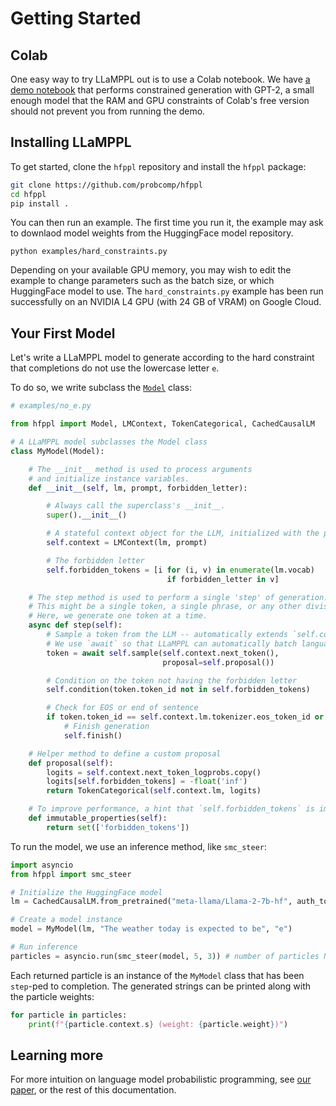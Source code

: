 # Getting Started

## Colab

One easy way to try LLaMPPL out is to use a Colab notebook. We have [a demo notebook](https://colab.research.google.com/drive/1uJEC-U8dcwsTWccCDGVexpgXexzZ642n?usp=sharing) that performs constrained generation with GPT-2, a small enough model that the RAM and GPU constraints of Colab's free version should not prevent you from running the demo.

## Installing LLaMPPL

To get started, clone the `hfppl` repository and install the `hfppl` package:

```bash
git clone https://github.com/probcomp/hfppl
cd hfppl
pip install .
```

You can then run an example. The first time you run it, the example may ask to downlaod model weights from the HuggingFace model repository.

```
python examples/hard_constraints.py
```

Depending on your available GPU memory, you may wish to edit the example to change parameters such as the batch size, or which HuggingFace model to use. The `hard_constraints.py` example has been run successfully on an NVIDIA L4 GPU (with 24 GB of VRAM) on Google Cloud.

## Your First Model

Let's write a LLaMPPL model to generate according to the hard constraint that completions do not use the lowercase letter `e`.

To do so, we write subclass the [`Model`](hfppl.modeling.Model) class:

```python
# examples/no_e.py

from hfppl import Model, LMContext, TokenCategorical, CachedCausalLM

# A LLaMPPL model subclasses the Model class
class MyModel(Model):

    # The __init__ method is used to process arguments
    # and initialize instance variables.
    def __init__(self, lm, prompt, forbidden_letter):

        # Always call the superclass's __init__.
        super().__init__()

        # A stateful context object for the LLM, initialized with the prompt
        self.context = LMContext(lm, prompt)

        # The forbidden letter
        self.forbidden_tokens = [i for (i, v) in enumerate(lm.vocab)
                                   if forbidden_letter in v]

    # The step method is used to perform a single 'step' of generation.
    # This might be a single token, a single phrase, or any other division.
    # Here, we generate one token at a time.
    async def step(self):
        # Sample a token from the LLM -- automatically extends `self.context`.
        # We use `await` so that LLaMPPL can automatically batch language model calls.
        token = await self.sample(self.context.next_token(),
                                  proposal=self.proposal())

        # Condition on the token not having the forbidden letter
        self.condition(token.token_id not in self.forbidden_tokens)

        # Check for EOS or end of sentence
        if token.token_id == self.context.lm.tokenizer.eos_token_id or str(token) in ['.', '!', '?']:
            # Finish generation
            self.finish()

    # Helper method to define a custom proposal
    def proposal(self):
        logits = self.context.next_token_logprobs.copy()
        logits[self.forbidden_tokens] = -float('inf')
        return TokenCategorical(self.context.lm, logits)

    # To improve performance, a hint that `self.forbidden_tokens` is immutable
    def immutable_properties(self):
        return set(['forbidden_tokens'])
```

To run the model, we use an inference method, like `smc_steer`:

```python
import asyncio
from hfppl import smc_steer

# Initialize the HuggingFace model
lm = CachedCausalLM.from_pretrained("meta-llama/Llama-2-7b-hf", auth_token=<YOUR_HUGGINGFACE_API_TOKEN_HERE>)

# Create a model instance
model = MyModel(lm, "The weather today is expected to be", "e")

# Run inference
particles = asyncio.run(smc_steer(model, 5, 3)) # number of particles N, and beam factor K
```

Each returned particle is an instance of the `MyModel` class that has been `step`-ped to completion.
The generated strings can be printed along with the particle weights:

```python
for particle in particles:
    print(f"{particle.context.s} (weight: {particle.weight})")
```


## Learning more

For more intuition on language model probabilistic programming, see [our paper](https://arxiv.org/abs/2306.03081), or the rest of this documentation.